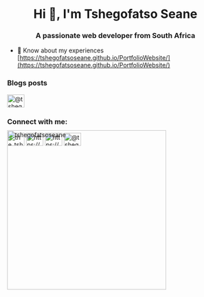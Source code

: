 <h1 align="center">Hi 👋, I'm Tshegofatso Seane</h1>
<h3 align="center">A passionate web developer from South Africa</h3>

- 📄 Know about my experiences [https://tshegofatsoseane.github.io/PortfolioWebsite/](https://tshegofatsoseane.github.io/PortfolioWebsite/)

### Blogs posts
<!-- BLOG-POST-LIST:START -->
<a href="https://medium.com/@tshegofatsoseane98" target="blank"><img align="center" src="https://raw.githubusercontent.com/rahuldkjain/github-profile-readme-generator/master/src/images/icons/Social/medium.svg" alt="@tshegofatsoseane98" height="30" width="40" /></a>
<!-- BLOG-POST-LIST:END -->

<h3 align="left">Connect with me:</h3>
<p align="left">
<a href="https://twitter.com/the_tshegoseane" target="blank"><img align="center" src="https://raw.githubusercontent.com/rahuldkjain/github-profile-readme-generator/master/src/images/icons/Social/twitter.svg" alt="the_tshegoseane" height="30" width="40" /></a>
<a href="https://linkedin.com/in/https://www.linkedin.com/in/tshegofatso-seane-2668a1196/" target="blank"><img align="center" src="https://raw.githubusercontent.com/rahuldkjain/github-profile-readme-generator/master/src/images/icons/Social/linked-in-alt.svg" alt="https://www.linkedin.com/in/tshegofatso-seane-2668a1196/" height="30" width="40" /></a>
<a href="https://instagram.com/https://www.instagram.com/tshego.seane/" target="blank"><img align="center" src="https://raw.githubusercontent.com/rahuldkjain/github-profile-readme-generator/master/src/images/icons/Social/instagram.svg" alt="https://www.instagram.com/tshego.seane/" height="30" width="40" /></a>
<a href="https://medium.com/@tshegofatsoseane98" target="blank"><img align="center" src="https://raw.githubusercontent.com/rahuldkjain/github-profile-readme-generator/master/src/images/icons/Social/medium.svg" alt="@tshegofatsoseane98" height="30" width="40" /></a>
</p>



<p><img style = "width: 370px; margin-top: -50px"  src="https://github-readme-streak-stats.herokuapp.com/?user=tshegofatsoseane&" alt="tshegofatsoseane" /></p>
